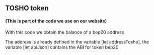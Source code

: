 ## TOSHO token

<h4>(This is part of the code we use on our website)</h4>
<p>With this code we obtain the balance of a bep20 address</p>
<p>The address is already defined in the variable [let addressTosho], the variable [let abiJson] contains the ABI for token bep20</p>
